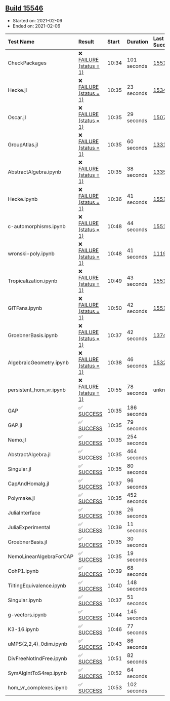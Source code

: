 ## [Build 15546](https://oscarci.mathematik.uni-kl.de/job/oscar/15546/)

* Started on: 2021-02-06
* Ended on: 2021-02-06

| Test Name    | Result | Start | Duration | Last Success | First Failure |
|:-------------|:-------|:------|:---------|:-------------|:--------------|
| CheckPackages | ❌ [FAILURE (status = 1)](https://oscarci.mathematik.uni-kl.de/job/oscar/15546/artifact/logs/build-15546/CheckPackages.log) | 10:34 | 101 seconds | [15514](https://oscarci.mathematik.uni-kl.de/job/oscar/15514/) | [15515](https://oscarci.mathematik.uni-kl.de/job/oscar/15515/) |
| Hecke.jl | ❌ [FAILURE (status = 1)](https://oscarci.mathematik.uni-kl.de/job/oscar/15546/artifact/logs/build-15546/Hecke.jl.log) | 10:35 | 23 seconds | [15344](https://oscarci.mathematik.uni-kl.de/job/oscar/15344/) | [15348](https://oscarci.mathematik.uni-kl.de/job/oscar/15348/) |
| Oscar.jl | ❌ [FAILURE (status = 1)](https://oscarci.mathematik.uni-kl.de/job/oscar/15546/artifact/logs/build-15546/Oscar.jl.log) | 10:35 | 29 seconds | [15079](https://oscarci.mathematik.uni-kl.de/job/oscar/15079/) | [15080](https://oscarci.mathematik.uni-kl.de/job/oscar/15080/) |
| GroupAtlas.jl | ❌ [FAILURE (status = 1)](https://oscarci.mathematik.uni-kl.de/job/oscar/15546/artifact/logs/build-15546/GroupAtlas.jl.log) | 10:35 | 60 seconds | [13311](https://oscarci.mathematik.uni-kl.de/job/oscar/13311/) | [13312](https://oscarci.mathematik.uni-kl.de/job/oscar/13312/) |
| AbstractAlgebra.ipynb | ❌ [FAILURE (status = 1)](https://oscarci.mathematik.uni-kl.de/job/oscar/15546/artifact/logs/build-15546/AbstractAlgebra.ipynb.log) | 10:35 | 38 seconds | [13355](https://oscarci.mathematik.uni-kl.de/job/oscar/13355/) | [13356](https://oscarci.mathematik.uni-kl.de/job/oscar/13356/) |
| Hecke.ipynb | ❌ [FAILURE (status = 1)](https://oscarci.mathematik.uni-kl.de/job/oscar/15546/artifact/logs/build-15546/Hecke.ipynb.log) | 10:36 | 41 seconds | [15514](https://oscarci.mathematik.uni-kl.de/job/oscar/15514/) | [15515](https://oscarci.mathematik.uni-kl.de/job/oscar/15515/) |
| c-automorphisms.ipynb | ❌ [FAILURE (status = 1)](https://oscarci.mathematik.uni-kl.de/job/oscar/15546/artifact/logs/build-15546/c-automorphisms.ipynb.log) | 10:48 | 44 seconds | [15514](https://oscarci.mathematik.uni-kl.de/job/oscar/15514/) | [15515](https://oscarci.mathematik.uni-kl.de/job/oscar/15515/) |
| wronski-poly.ipynb | ❌ [FAILURE (status = 1)](https://oscarci.mathematik.uni-kl.de/job/oscar/15546/artifact/logs/build-15546/wronski-poly.ipynb.log) | 10:48 | 41 seconds | [11192](https://oscarci.mathematik.uni-kl.de/job/oscar/11192/) | [11193](https://oscarci.mathematik.uni-kl.de/job/oscar/11193/) |
| Tropicalization.ipynb | ❌ [FAILURE (status = 1)](https://oscarci.mathematik.uni-kl.de/job/oscar/15546/artifact/logs/build-15546/Tropicalization.ipynb.log) | 10:49 | 43 seconds | [15514](https://oscarci.mathematik.uni-kl.de/job/oscar/15514/) | [15515](https://oscarci.mathematik.uni-kl.de/job/oscar/15515/) |
| GITFans.ipynb | ❌ [FAILURE (status = 1)](https://oscarci.mathematik.uni-kl.de/job/oscar/15546/artifact/logs/build-15546/GITFans.ipynb.log) | 10:50 | 42 seconds | [15514](https://oscarci.mathematik.uni-kl.de/job/oscar/15514/) | [15515](https://oscarci.mathematik.uni-kl.de/job/oscar/15515/) |
| GroebnerBasis.ipynb | ❌ [FAILURE (status = 1)](https://oscarci.mathematik.uni-kl.de/job/oscar/15546/artifact/logs/build-15546/GroebnerBasis.ipynb.log) | 10:37 | 42 seconds | [13748](https://oscarci.mathematik.uni-kl.de/job/oscar/13748/) | [13749](https://oscarci.mathematik.uni-kl.de/job/oscar/13749/) |
| AlgebraicGeometry.ipynb | ❌ [FAILURE (status = 1)](https://oscarci.mathematik.uni-kl.de/job/oscar/15546/artifact/logs/build-15546/AlgebraicGeometry.ipynb.log) | 10:38 | 46 seconds | [15322](https://oscarci.mathematik.uni-kl.de/job/oscar/15322/) | [15323](https://oscarci.mathematik.uni-kl.de/job/oscar/15323/) |
| persistent_hom_vr.ipynb | ❌ [FAILURE (status = 1)](https://oscarci.mathematik.uni-kl.de/job/oscar/15546/artifact/logs/build-15546/persistent_hom_vr.ipynb.log) | 10:55 | 78 seconds | unknown | unknown |
| GAP | ✅ [SUCCESS](https://oscarci.mathematik.uni-kl.de/job/oscar/15546/artifact/logs/build-15546/GAP.log) | 10:35 | 186 seconds |  |  |
| GAP.jl | ✅ [SUCCESS](https://oscarci.mathematik.uni-kl.de/job/oscar/15546/artifact/logs/build-15546/GAP.jl.log) | 10:35 | 79 seconds |  |  |
| Nemo.jl | ✅ [SUCCESS](https://oscarci.mathematik.uni-kl.de/job/oscar/15546/artifact/logs/build-15546/Nemo.jl.log) | 10:35 | 254 seconds |  |  |
| AbstractAlgebra.jl | ✅ [SUCCESS](https://oscarci.mathematik.uni-kl.de/job/oscar/15546/artifact/logs/build-15546/AbstractAlgebra.jl.log) | 10:35 | 464 seconds |  |  |
| Singular.jl | ✅ [SUCCESS](https://oscarci.mathematik.uni-kl.de/job/oscar/15546/artifact/logs/build-15546/Singular.jl.log) | 10:35 | 80 seconds |  |  |
| CapAndHomalg.jl | ✅ [SUCCESS](https://oscarci.mathematik.uni-kl.de/job/oscar/15546/artifact/logs/build-15546/CapAndHomalg.jl.log) | 10:37 | 96 seconds |  |  |
| Polymake.jl | ✅ [SUCCESS](https://oscarci.mathematik.uni-kl.de/job/oscar/15546/artifact/logs/build-15546/Polymake.jl.log) | 10:35 | 452 seconds |  |  |
| JuliaInterface | ✅ [SUCCESS](https://oscarci.mathematik.uni-kl.de/job/oscar/15546/artifact/logs/build-15546/JuliaInterface.log) | 10:38 | 26 seconds |  |  |
| JuliaExperimental | ✅ [SUCCESS](https://oscarci.mathematik.uni-kl.de/job/oscar/15546/artifact/logs/build-15546/JuliaExperimental.log) | 10:39 | 11 seconds |  |  |
| GroebnerBasis.jl | ✅ [SUCCESS](https://oscarci.mathematik.uni-kl.de/job/oscar/15546/artifact/logs/build-15546/GroebnerBasis.jl.log) | 10:35 | 30 seconds |  |  |
| NemoLinearAlgebraForCAP | ✅ [SUCCESS](https://oscarci.mathematik.uni-kl.de/job/oscar/15546/artifact/logs/build-15546/NemoLinearAlgebraForCAP.log) | 10:35 | 19 seconds |  |  |
| CohP1.ipynb | ✅ [SUCCESS](https://oscarci.mathematik.uni-kl.de/job/oscar/15546/artifact/logs/build-15546/CohP1.ipynb.log) | 10:39 | 68 seconds |  |  |
| TiltingEquivalence.ipynb | ✅ [SUCCESS](https://oscarci.mathematik.uni-kl.de/job/oscar/15546/artifact/logs/build-15546/TiltingEquivalence.ipynb.log) | 10:40 | 148 seconds |  |  |
| Singular.ipynb | ✅ [SUCCESS](https://oscarci.mathematik.uni-kl.de/job/oscar/15546/artifact/logs/build-15546/Singular.ipynb.log) | 10:37 | 51 seconds |  |  |
| g-vectors.ipynb | ✅ [SUCCESS](https://oscarci.mathematik.uni-kl.de/job/oscar/15546/artifact/logs/build-15546/g-vectors.ipynb.log) | 10:44 | 145 seconds |  |  |
| K3-16.ipynb | ✅ [SUCCESS](https://oscarci.mathematik.uni-kl.de/job/oscar/15546/artifact/logs/build-15546/K3-16.ipynb.log) | 10:46 | 77 seconds |  |  |
| uMPS(2,2,4)_0dim.ipynb | ✅ [SUCCESS](https://oscarci.mathematik.uni-kl.de/job/oscar/15546/artifact/logs/build-15546/uMPS-2-2-4-_0dim.ipynb.log) | 10:43 | 86 seconds |  |  |
| DivFreeNotIndFree.ipynb | ✅ [SUCCESS](https://oscarci.mathematik.uni-kl.de/job/oscar/15546/artifact/logs/build-15546/DivFreeNotIndFree.ipynb.log) | 10:51 | 82 seconds |  |  |
| SymAlgIntToS4rep.ipynb | ✅ [SUCCESS](https://oscarci.mathematik.uni-kl.de/job/oscar/15546/artifact/logs/build-15546/SymAlgIntToS4rep.ipynb.log) | 10:52 | 64 seconds |  |  |
| hom_vr_complexes.ipynb | ✅ [SUCCESS](https://oscarci.mathematik.uni-kl.de/job/oscar/15546/artifact/logs/build-15546/hom_vr_complexes.ipynb.log) | 10:53 | 102 seconds |  |  |

